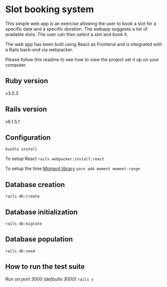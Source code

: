 <h1>Slot booking system</h1>

This simple web app is an exercise allowing the user to book a slot for a specific date and a specific duration.
The webapp suggests a list of available slots.
The user can then select a slot and book it.

The web app has been built using React as Frontend and is integrated with a Rails back-end via webpacker.

Please follow this readme to see how to view the project set it up on your computer.

<h2>Ruby version</h2>
v3.0.3

<h2>Rails version</h2>
v6.1.5.1

<h2>Configuration</h2>

```bundle install```

To setup React
```rails webpacker:install:react```

To setup the time [Moment library](https://momentjs.com/)
```yarn add moment moment-range```

<h2>Database creation</h2>

```rails db:create```

<h2>Database initialization</h2>

```rails db:migrate```

<h2>Database population</h2>

```rails db:seed```

<h2>How to run the test suite</h2>

*Run on port 3000 (defaults 3000)*
```rails s```
